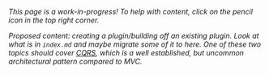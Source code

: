 _This page is a work-in-progress! To help with content, click on the pencil icon in the top right corner._

_Proposed content: creating a plugin/building off an existing plugin. Look at what is in `index.md` and maybe migrate some of it to here. One of these two topics should cover [CQRS](https://martinfowler.com/bliki/CQRS.html), which is a well established, but uncommon architectural pattern compared to MVC._